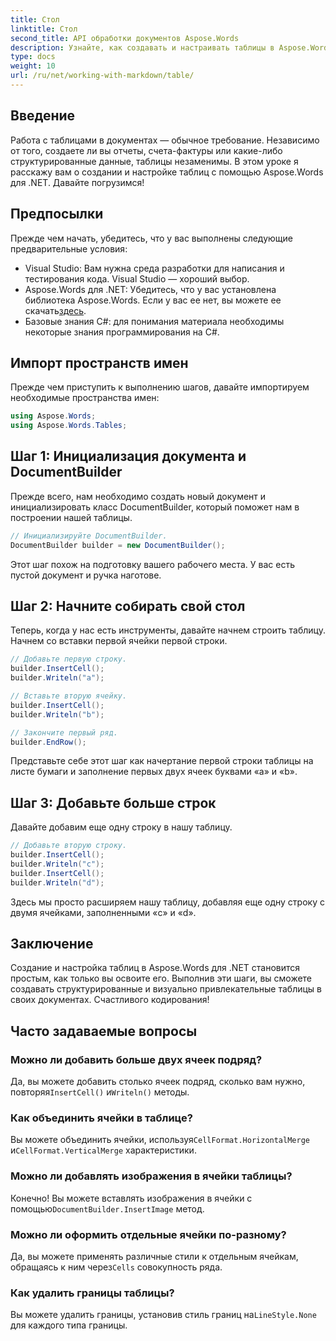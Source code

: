 ```yaml
---
title: Стол
linktitle: Стол
second_title: API обработки документов Aspose.Words
description: Узнайте, как создавать и настраивать таблицы в Aspose.Words для .NET с помощью этого пошагового руководства. Идеально подходит для создания структурированных и визуально привлекательных документов.
type: docs
weight: 10
url: /ru/net/working-with-markdown/table/
---
```

## Введение

Работа с таблицами в документах — обычное требование. Независимо от того, создаете ли вы отчеты, счета-фактуры или какие-либо структурированные данные, таблицы незаменимы. В этом уроке я расскажу вам о создании и настройке таблиц с помощью Aspose.Words для .NET. Давайте погрузимся!

## Предпосылки

Прежде чем начать, убедитесь, что у вас выполнены следующие предварительные условия:

- Visual Studio: Вам нужна среда разработки для написания и тестирования кода. Visual Studio — хороший выбор.
-  Aspose.Words для .NET: Убедитесь, что у вас установлена библиотека Aspose.Words. Если у вас ее нет, вы можете ее скачать[здесь](https://releases.aspose.com/words/net/).
- Базовые знания C#: для понимания материала необходимы некоторые знания программирования на C#.

## Импорт пространств имен

Прежде чем приступить к выполнению шагов, давайте импортируем необходимые пространства имен:

```csharp
using Aspose.Words;
using Aspose.Words.Tables;
```

## Шаг 1: Инициализация документа и DocumentBuilder

Прежде всего, нам необходимо создать новый документ и инициализировать класс DocumentBuilder, который поможет нам в построении нашей таблицы.

```csharp
// Инициализируйте DocumentBuilder.
DocumentBuilder builder = new DocumentBuilder();
```

Этот шаг похож на подготовку вашего рабочего места. У вас есть пустой документ и ручка наготове.

## Шаг 2: Начните собирать свой стол

Теперь, когда у нас есть инструменты, давайте начнем строить таблицу. Начнем со вставки первой ячейки первой строки.

```csharp
// Добавьте первую строку.
builder.InsertCell();
builder.Writeln("a");

// Вставьте вторую ячейку.
builder.InsertCell();
builder.Writeln("b");

// Закончите первый ряд.
builder.EndRow();
```

Представьте себе этот шаг как начертание первой строки таблицы на листе бумаги и заполнение первых двух ячеек буквами «a» и «b».

## Шаг 3: Добавьте больше строк

Давайте добавим еще одну строку в нашу таблицу.

```csharp
// Добавьте вторую строку.
builder.InsertCell();
builder.Writeln("c");
builder.InsertCell();
builder.Writeln("d");
```

Здесь мы просто расширяем нашу таблицу, добавляя еще одну строку с двумя ячейками, заполненными «c» и «d».

## Заключение

Создание и настройка таблиц в Aspose.Words для .NET становится простым, как только вы освоите его. Выполнив эти шаги, вы сможете создавать структурированные и визуально привлекательные таблицы в своих документах. Счастливого кодирования!

## Часто задаваемые вопросы

### Можно ли добавить больше двух ячеек подряд?
 Да, вы можете добавить столько ячеек подряд, сколько вам нужно, повторяя`InsertCell()` и`Writeln()` методы.

### Как объединить ячейки в таблице?
 Вы можете объединить ячейки, используя`CellFormat.HorizontalMerge` и`CellFormat.VerticalMerge` характеристики.

### Можно ли добавлять изображения в ячейки таблицы?
 Конечно! Вы можете вставлять изображения в ячейки с помощью`DocumentBuilder.InsertImage` метод.

### Можно ли оформить отдельные ячейки по-разному?
 Да, вы можете применять различные стили к отдельным ячейкам, обращаясь к ним через`Cells` совокупность ряда.

### Как удалить границы таблицы?
 Вы можете удалить границы, установив стиль границ на`LineStyle.None` для каждого типа границы.